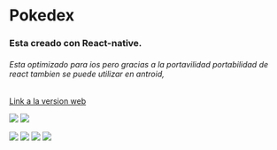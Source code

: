 # Pokedex 
### Esta creado con React-native.
###### Esta optimizado para ios pero gracias a la portavilidad portabilidad de react tambien se puede utilizar en antroid, 
 


[Link a la version web][01]

[01]:  https://65111f2a70ade65a3ac6363e--astounding-kashata-dbb4fc.netlify.app


![](https://pbs.twimg.com/media/F6vv6h5WoAAjDW0?format=png&name=900x900)
![](https://pbs.twimg.com/media/F6vv6h5XIAEIAot?format=png&name=900x900)

![](https://pbs.twimg.com/media/F6vv6h8XYAAx9ol?format=png&name=900x900)
![](https://pbs.twimg.com/media/F6vv_FQWUAAJ97G?format=png&name=900x900)
![](https://pbs.twimg.com/media/F6vv_FRWsAAlrv_?format=png&name=900x900)
![](https://pbs.twimg.com/media/F6vv_FTWcAAdk5s?format=png&name=900x900)





